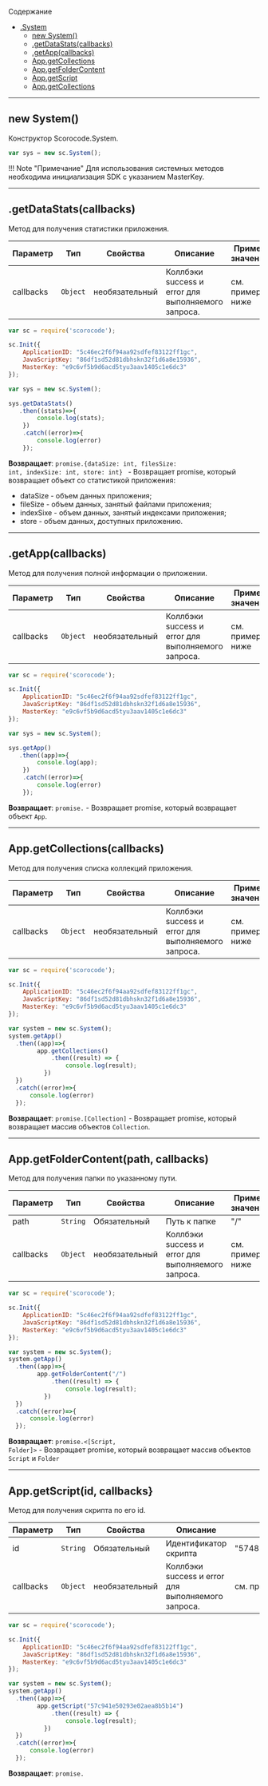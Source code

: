 <a name="sc.System"></a>

Содержание

* [.System](#sc.System)
    * [new System()](#new_sc.System)
    * [.getDataStats(callbacks)](#sc.System+getDataStats) 
    * [.getApp(callbacks)](#sc.System+getApp) 
    * [App.getCollections](#App.getCollections)
    * [App.getFolderContent](#App.getFolderContent)
    * [App.getScript](#App.getScript)
    * [App.getCollections](#App.getCollections)

--------------------------------------------------------------------------------

<a name="new_sc.System"></a>

## new System()

Конструктор Scorocode.System.

```js
var sys = new sc.System();
```

!!! Note "Примечание"
    Для использования системных методов необходима инициализация SDK с указанием MasterKey.

------------------------------------------------------------------------

<a name="sc.System+getDataStats"></a>

## .getDataStats(callbacks)

Метод для получения статистики приложения.

| Параметр | Тип | 	Свойства	| Описание |	Пример значения |
| --- | --- | --- | --- | --- |
| callbacks | <code>Object</code> | необязательный | Коллбэки success и error для выполняемого запроса. | см. пример ниже |

```js
var sc = require('scorocode');

sc.Init({
    ApplicationID: "5c46ec2f6f94aa92sdfef83122ff1gc",
    JavaScriptKey: "86df1sd52d81dbhskn32f1d6a8e15936",
    MasterKey: "e9c6vf5b9d6acd5tyu3aav1405c1e6dc3"
});

var sys = new sc.System();

sys.getDataStats()
   .then((stats)=>{
   		console.log(stats);
    })
    .catch((error)=>{
        console.log(error)
    });
```

**Возвращает**: <code>promise.{dataSize: int, filesSize: int, indexSize: int, store: int}
</code> - Возвращает promise, который возвращает объект со статистикой приложения:

* dataSize - объем данных приложения;
* fileSize - объем данных, занятый файлами приложения;
* indexSixe - объем данных, занятый индексами приложения;
* store - объем данных, доступных приложению.

------------------------------------------------------------------------

<a name="sc.System+getApp"></a>

## .getApp(callbacks)

Метод для получения полной информации о приложении.

| Параметр | Тип | 	Свойства	| Описание |	Пример значения |
| --- | --- | --- | --- | --- |
| callbacks | <code>Object</code> | необязательный | Коллбэки success и error для выполняемого запроса. | см. пример ниже |

```js
var sc = require('scorocode');

sc.Init({
    ApplicationID: "5c46ec2f6f94aa92sdfef83122ff1gc",
    JavaScriptKey: "86df1sd52d81dbhskn32f1d6a8e15936",
    MasterKey: "e9c6vf5b9d6acd5tyu3aav1405c1e6dc3"
});

var sys = new sc.System();

sys.getApp()
   .then((app)=>{
   		console.log(app);
    })
    .catch((error)=>{
        console.log(error)
    });
```

**Возвращает**: <code>promise.<App></code> - Возвращает promise, который возвращает объект `App`.


---------------------------------------------------------------------

<a name="App.getCollections"></a>

## App.getCollections(callbacks)

Метод для получения списка коллекций приложения.

| Параметр | Тип | 	Свойства	| Описание |	Пример значения |
| --- | --- | --- | --- | --- |
| callbacks | <code>Object</code> | необязательный | Коллбэки success и error для выполняемого запроса. | см. пример ниже |

```js
var sc = require('scorocode');

sc.Init({
    ApplicationID: "5c46ec2f6f94aa92sdfef83122ff1gc",
    JavaScriptKey: "86df1sd52d81dbhskn32f1d6a8e15936",
    MasterKey: "e9c6vf5b9d6acd5tyu3aav1405c1e6dc3"
});

var system = new sc.System();
system.getApp()
  .then((app)=>{
   		app.getCollections()
     	  	.then((result) => {
     		   	console.log(result);
          })
  })
  .catch((error)=>{
      console.log(error)
  });
```

**Возвращает**: <code>promise.[Collection]</code> - Возвращает promise, который возвращает массив объектов `Collection`.

---------------------------------------------------------------------
<a name="App.getFolderContent"></a>

## App.getFolderContent(path, callbacks)

Метод для получения папки по указанному пути.

| Параметр | Тип | 	Свойства	| Описание |	Пример значения |
| --- | --- | --- | --- | --- |
| path | `String` | Обязательный | Путь к папке | "/" | 
| callbacks | <code>Object</code> | необязательный | Коллбэки success и error для выполняемого запроса. | см. пример ниже |

```js
var sc = require('scorocode');

sc.Init({
    ApplicationID: "5c46ec2f6f94aa92sdfef83122ff1gc",
    JavaScriptKey: "86df1sd52d81dbhskn32f1d6a8e15936",
    MasterKey: "e9c6vf5b9d6acd5tyu3aav1405c1e6dc3"
});

var system = new sc.System();
system.getApp()
  .then((app)=>{
   		app.getFolderContent("/")
     	  	.then((result) => {
     		   	console.log(result);
          })
  })
  .catch((error)=>{
      console.log(error)
  });
```

**Возвращает**: <code>promise.<[Script, Folder]></code> - Возвращает promise, который возвращает массив объектов `Script` и `Folder`

---------------------------------------------------------------------
<a name="App.getScript"></a>

## App.getScript(id, callbacks}

Метод для получения скрипта по его id.

| Параметр | Тип | 	Свойства	| Описание |	Пример значения |
| --- | --- | --- | --- | --- |
| id | <code>String</code> | Обязательный | Идентификатор скрипта | "574860d2781267d34f7a2415" | 
| callbacks | <code>Object</code> | необязательный | Коллбэки success и error для выполняемого запроса. | см. пример ниже |

```js
var sc = require('scorocode');

sc.Init({
    ApplicationID: "5c46ec2f6f94aa92sdfef83122ff1gc",
    JavaScriptKey: "86df1sd52d81dbhskn32f1d6a8e15936",
    MasterKey: "e9c6vf5b9d6acd5tyu3aav1405c1e6dc3"
});

var system = new sc.System();
system.getApp()
  .then((app)=>{
   		app.getScript("57c941e50293e02aea8b5b14")
     	  	.then((result) => {
     		   	console.log(result);
          })
  })
  .catch((error)=>{
      console.log(error)
  });
```

**Возвращает**: <code>promise.<Script></code> - Возвращает promise, который возвращает объект `Script`

---------------------------------------------------------------------
<a name="App.getBots"></a>

## App.getBots(skip, limit, callbacks)

Метод для получения списка ботов.

| Параметр | Тип | 	Свойства	| Описание |	Пример значения |
| --- | --- | --- | --- | --- |
| skip      | <code>Number</code> | необязательный, по-умолчанию 0  | Количество пропускаемых объектов |1|
| limit     | <code>Number</code> | необязательный, по-умолчанию 50 | Лимит выборки | 5 |
| callbacks | <code>Object</code> | необязательный | Коллбэки success и error для выполняемого запроса. | см. пример ниже |

```js
var sc = require('scorocode');

sc.Init({
    ApplicationID: "5c46ec2f6f94aa92sdfef83122ff1gc",
    JavaScriptKey: "86df1sd52d81dbhskn32f1d6a8e15936",
    MasterKey: "e9c6vf5b9d6acd5tyu3aav1405c1e6dc3"
});

var system = new sc.System();
system.getApp()
  .then((app)=>{
   		app.getBots()
     	  	.then((result) => {
     		   	console.log(result);
          })
  })
  .catch((error)=>{
      console.log(error)
  });
```

**Возвращает**: <code>promise.<Bot></code> - Возвращает promise, который возвращает массив объектов `Bot`
